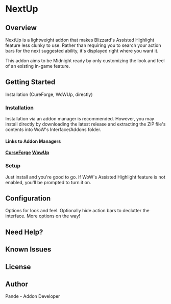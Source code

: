 # NextUp

## Overview

NextUp is a lightweight addon that makes Blizzard's Assisted Highlight feature less clunky to use. Rather than requiring you to search your action bars for the next suggested ability, it's displayed right where you want it.

This addon aims to be Midnight ready by only customizing the look and feel of an existing in-game feature.

## Getting Started

Installation (CureForge, WoWUp, directly)

### Installation

Installation via an addon manager is recommended. However, you may install directly by downloading the latest release and extracting the ZIP file's contents into WoW's Interface/Addons folder.

#### Links to Addon Managers

[**CurseForge**](https://www.curseforge.com/download)
[**WowUp**](https://wowup.io/)

### Setup
Just install and you're good to go. If WoW's Assisted Highlight feature is not enabled, you'll be prompted to turn it on.

## Configuration

Options for look and feel. Optionally hide action bars to declutter the interface. More options on the way!

## Need Help?

## Known Issues

## License

## Author

Pande - Addon Developer